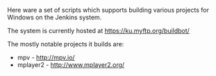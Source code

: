 Here ware a set of scripts which supports building
various projects for Windows on the Jenkins system.

The system is currently hosted at
https://ku.myftp.org/buildbot/

The mostly notable projects it builds are:
* mpv - http://mpv.io/
* mplayer2 - http://www.mplayer2.org/

